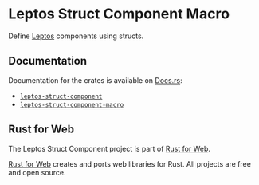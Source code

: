 # Leptos Struct Component Macro

Define [Leptos](https://leptos.dev/) components using structs.

## Documentation

Documentation for the crates is available on [Docs.rs](https://docs.rs/):

- [`leptos-struct-component`](https://docs.rs/leptos-struct-component/latest/leptos_struct_component/)
- [`leptos-struct-component-macro`](https://docs.rs/leptos-struct-component-macro/latest/leptos_struct_component_macro/)

## Rust for Web

The Leptos Struct Component project is part of [Rust for Web](https://github.com/RustForWeb).

[Rust for Web](https://github.com/RustForWeb) creates and ports web libraries for Rust. All projects are free and open source.
